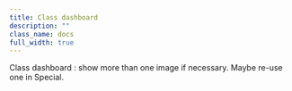```yaml
---
title: Class dashboard
description: ""
class_name: docs
full_width: true
---
```


Class dashboard : show more than one image if necessary. Maybe re-use one in Special.

